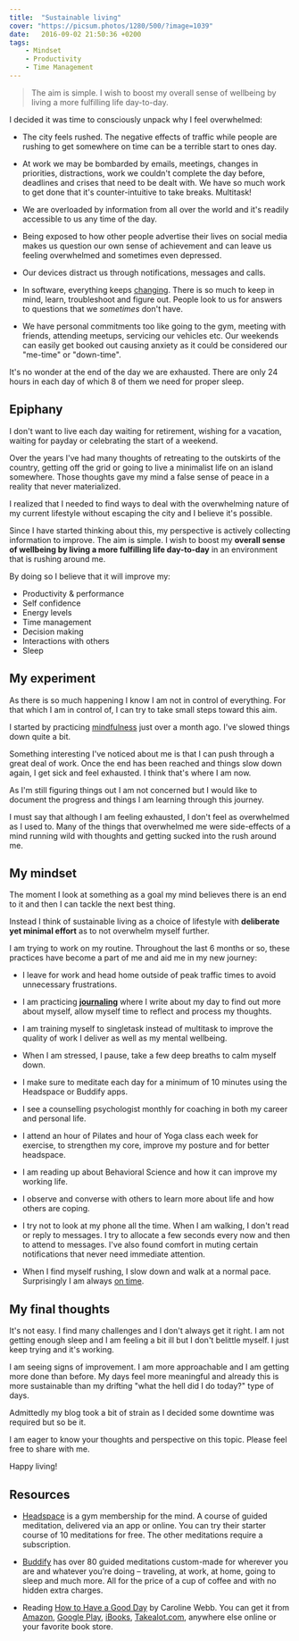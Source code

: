 ```yaml
---
title:  "Sustainable living"
cover: "https://picsum.photos/1280/500/?image=1039"
date:   2016-09-02 21:50:36 +0200
tags: 
    - Mindset 
    - Productivity
    - Time Management
---
```


> The aim is simple. I wish to boost my overall sense of wellbeing by living a
> more fulfilling life day-to-day.

I decided it was time to consciously unpack why I feel overwhelmed:

-   The city feels rushed. The negative effects of traffic while people are
    rushing to get somewhere on time can be a terrible start to ones day.

-   At work we may be bombarded by emails, meetings, changes in priorities,
    distractions, work we couldn't complete the day before, deadlines and crises
    that need to be dealt with. We have so much work to get done that it's
    counter-intuitive to take breaks. Multitask!

-   We are overloaded by information from all over the world and it's readily
    accessible to us any time of the day.

-   Being exposed to how other people advertise their lives on social media makes
    us question our own sense of achievement and can leave us feeling overwhelmed
    and sometimes even depressed.

-   Our devices distract us through notifications, messages and calls.

-   In software, everything keeps [changing](http://blog.cleancoder.com/uncle-bob/2016/07/27/TheChurn.html).
    There is so much to keep in mind, learn, troubleshoot and figure out. People
    look to us for answers to questions that we _sometimes_ don't have.

-   We have personal commitments too like going to the gym, meeting with friends,
    attending meetups, servicing our vehicles etc. Our weekends can easily get
    booked out causing anxiety as it could be considered our "me-time" or "down-time".

It's no wonder at the end of the day we are exhausted. There are only 24 hours
in each day of which 8 of them we need for proper sleep.

## Epiphany

I don't want to live each day waiting for retirement, wishing for a vacation,
waiting for payday or celebrating the start of a weekend.

Over the years I've had many thoughts of retreating to the outskirts of the
country, getting off the grid or going to live a minimalist life on an island
somewhere. Those thoughts gave my mind a false sense of peace in a reality
that never materialized.

I realized that I needed to find ways to deal with the overwhelming nature of my
current lifestyle without escaping the city and I believe it's possible.

Since I have started thinking about this, my perspective is actively collecting
information to improve. The aim is simple. I wish to boost my
**overall sense of wellbeing by living a more fulfilling life day-to-day**
in an environment that is rushing around me.

By doing so I believe that it will improve my:

-   Productivity & performance
-   Self confidence
-   Energy levels
-   Time management
-   Decision making
-   Interactions with others
-   Sleep

## My experiment

As there is so much happening I know I am not in control of everything. For that
which I am in control of, I can try to take small steps toward this aim.

I started by practicing [mindfulness](/blog/a-mindful-day-of-happiness/) just
over a month ago. I've slowed things down quite a bit.

Something interesting I've noticed about me is that I can push through a great
deal of work. Once the end has been reached and things slow down again, I get
sick and feel exhausted. I think that's where I am now.

As I'm still figuring things out I am not concerned but I would like to document
the progress and things I am learning through this journey.

I must say that although I am feeling exhausted, I don't feel as overwhelmed as
I used to. Many of the things that overwhelmed me were side-effects of a mind
running wild with thoughts and getting sucked into the rush around me.

## My mindset

The moment I look at something as a goal my mind believes there is an end to it
and then I can tackle the next best thing.

Instead I think of sustainable living as a choice of lifestyle with **deliberate
yet minimal effort** as to not overwhelm myself further.

I am trying to work on my routine. Throughout the last 6 months or so, these
practices have become a part of me and aid me in my new journey:

-   I leave for work and head home outside of peak traffic times to avoid
    unnecessary frustrations.

-   I am practicing **[journaling](http://www.lifehack.org/articles/lifestyle/6-ways-journaling-will-change-your-life.html)**
    where I write about my day to find out more about myself, allow myself time
    to reflect and process my thoughts.

-   I am training myself to singletask instead of multitask to improve the quality
    of work I deliver as well as my mental wellbeing.

-   When I am stressed, I pause, take a few deep breaths to calm myself down.

-   I make sure to meditate each day for a minimum of 10 minutes using the
    Headspace or Buddify apps.

-   I see a counselling psychologist monthly for coaching in both my career and
    personal life.

-   I attend an hour of Pilates and hour of Yoga class each week for exercise, to
    strengthen my core, improve my posture and for better headspace.

-   I am reading up about Behavioral Science and how it can improve my working
    life.

-   I observe and converse with others to learn more about life and how others
    are coping.

-   I try not to look at my phone all the time. When I am walking, I don't read
    or reply to messages. I try to allocate a few seconds every now and then to
    attend to messages. I've also found comfort in muting certain notifications
    that never need immediate attention.

-   When I find myself rushing, I slow down and walk at a normal pace.
    Surprisingly I am always [on time](https://medium.com/@cbouwer/adopting-the-practice-of-mindfulness-a8c5b6b63ae7).

## My final thoughts

It's not easy. I find many challenges and I don't always get it right. I am not
getting enough sleep and I am feeling a bit ill but I don't belittle myself.
I just keep trying and it's working.

I am seeing signs of improvement. I am more approachable and I am getting more done
than before. My days feel more meaningful and already this is more sustainable
than my drifting "what the hell did I do today?" type of days.

Admittedly my blog took a bit of strain as I decided some downtime was required
but so be it.

I am eager to know your thoughts and perspective on this topic. Please feel
free to share with me.

Happy living!

## Resources

-   [Headspace](https://www.headspace.com) is a gym membership for the mind.
    A course of guided meditation, delivered via an app or online. You can try
    their starter course of 10 meditations for free. The other meditations require
    a subscription.

-   [Buddify](http://buddhify.com/) has over 80 guided meditations custom-made
    for wherever you are and whatever you’re doing – traveling, at work, at home,
    going to sleep and much more. All for the price of a cup of coffee and with
    no hidden extra charges.

-   Reading [How to Have a Good Day](http://carolinewebb.co/books/how-to-have-a-good-day/) by Caroline Webb.
    You can get it from
    [Amazon](https://www.amazon.com/How-Have-Good-Day-Behavioral/dp/0553419633),
    [Google Play](https://play.google.com/store/books/details/Caroline_Webb_How_To_Have_A_Good_Day?id=Ml3ZCQAAQBAJ),
    [iBooks](https://itunes.apple.com/us/book/how-to-have-a-good-day/id999030561?mt=11),
    [Takealot.com](http://www.takealot.com/how-to-have-a-good-day-ebook/PLID41212844),
    anywhere else online or your favorite book store.
